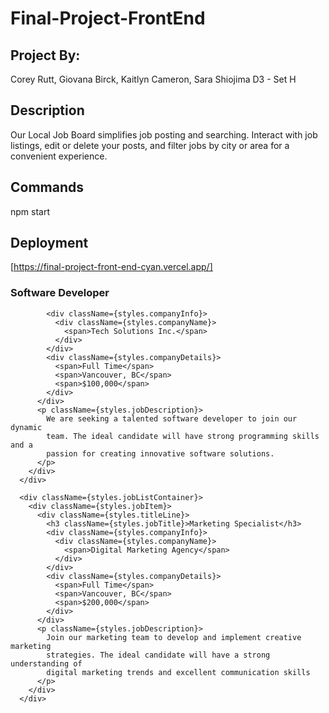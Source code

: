 # Final-Project-FrontEnd

## Project By:

Corey Rutt, Giovana Birck, Kaitlyn Cameron, Sara Shiojima
D3 - Set H

## Description

Our Local Job Board simplifies job posting and searching. Interact with job listings, edit or delete your posts, and filter jobs by city or area for a convenient experience.

## Commands

npm start

## Deployment

[https://final-project-front-end-cyan.vercel.app/]



 <div className={styles.jobListContainer}>
        <div className={styles.jobItem}>
          <div className={styles.titleLine}>
            <h3 className={styles.jobTitle}>Software Developer</h3>

            <div className={styles.companyInfo}>
              <div className={styles.companyName}>
                <span>Tech Solutions Inc.</span>
              </div>
            </div>
            <div className={styles.companyDetails}>
              <span>Full Time</span>
              <span>Vancouver, BC</span>
              <span>$100,000</span>
            </div>
          </div>
          <p className={styles.jobDescription}>
            We are seeking a talented software developer to join our dynamic
            team. The ideal candidate will have strong programming skills and a
            passion for creating innovative software solutions.
          </p>
        </div>
      </div>

      <div className={styles.jobListContainer}>
        <div className={styles.jobItem}>
          <div className={styles.titleLine}>
            <h3 className={styles.jobTitle}>Marketing Specialist</h3>
            <div className={styles.companyInfo}>
              <div className={styles.companyName}>
                <span>Digital Marketing Agency</span>
              </div>
            </div>
            <div className={styles.companyDetails}>
              <span>Full Time</span>
              <span>Vancouver, BC</span>
              <span>$200,000</span>
            </div>
          </div>
          <p className={styles.jobDescription}>
            Join our marketing team to develop and implement creative marketing
            strategies. The ideal candidate will have a strong understanding of
            digital marketing trends and excellent communication skills
          </p>
        </div>
      </div>